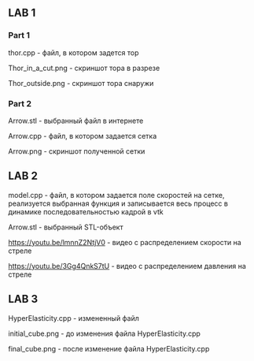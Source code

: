 ## LAB 1


### Part 1


 thor.cpp - файл, в котором задется тор

 Thor_in_a_cut.png - скриншот тора в разрезе


 Thor_outside.png - скриншот тора снаружи



### Part 2



 Arrow.stl - выбранный файл в интернете


 Arrow.cpp - файл, в котором задается сетка


 Arrow.png - скриншот полученной сетки



## LAB 2


 model.cpp  - файл, в котором задается поле скоростей на сетке, реализуется выбранная функция и записывается весь процесс в динамике последовательностью кадрой в vtk



 Arrow.stl - выбранный STL-объект


 https://youtu.be/lmnnZ2NtjV0 - видео с распределением скорости на стреле



 https://youtu.be/3Gg4QnkS7tU - видео с распределением давления на стреле



## LAB 3



 HyperElasticity.cpp - измененный файл



 initial_cube.png - до изменения файла HyperElasticity.cpp


 final_cube.png - после изменение файла HyperElasticity.cpp
